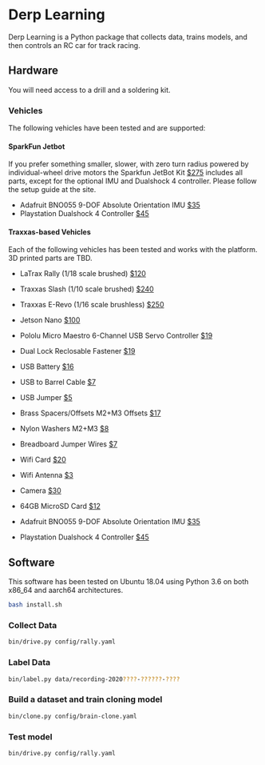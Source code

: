 
# Derp Learning

Derp Learning is a Python package that collects data, trains models, and then controls an RC car for track racing.

## Hardware

You will need access to a drill and a soldering kit.

### Vehicles

The following vehicles have been tested and are supported:

#### SparkFun Jetbot

If you prefer something smaller, slower, with zero turn radius powered by individual-wheel drive motors the Sparkfun JetBot Kit [$275](https://www.sparkfun.com/products/15365) includes all parts, except for the optional IMU and Dualshock 4 controller. Please follow the setup guide at the site.

* Adafruit BNO055 9-DOF Absolute Orientation IMU [$35](https://www.adafruit.com/product/2472)
* Playstation Dualshock 4 Controller [$45](https://www.playstation.com/en-us/explore/accessories/gaming-controllers/dualshock-4/)

#### Traxxas-based Vehicles

Each of the following vehicles has been tested and works with the platform. 3D printed parts are TBD.

* LaTrax Rally (1/18 scale brushed) [$120](https://latrax.com/products/rally)
* Traxxas Slash (1/10 scale brushed) [$240](https://traxxas.com/products/models/electric/58034-1slash)
* Traxxas E-Revo (1/16 scale brushless) [$250](https://traxxas.com/products/models/electric/erevo-vxl-116-tsm)

* Jetson Nano [$100](https://developer.nvidia.com/embedded/jetson-nano-developer-kit)
* Pololu Micro Maestro 6-Channel USB Servo Controller [$19](https://www.pololu.com/product/1350)
* Dual Lock Reclosable Fastener [$19](https://www.amazon.com/gp/product/B00JHKTDMA)
* USB Battery [$16](https://www.amazon.com/dp/B07MNWPFG8/)
* USB to Barrel Cable [$7](https://www.amazon.com/dp/B075112RM6)
* USB Jumper [$5](https://www.amazon.com/dp/B077957RN7/)
* Brass Spacers/Offsets M2+M3 Offsets [$17](https://www.amazon.com/dp/B06XCNF6HK)
* Nylon Washers M2+M3 [$8](https://www.amazon.com/dp/B01G4U0D1K)
* Breadboard Jumper Wires [$7](https://www.amazon.com/dp/B01EV70C78/)
* Wifi Card [$20](https://www.amazon.com/dp/B01MZA1AB2)
* Wifi Antenna [$3](https://www.arrow.com/en/products/2042811100/molex)
* Camera [$30](https://www.sparkfun.com/products/15430)
* 64GB MicroSD Card [$12](https://www.amazon.com/dp/B06XX29S9Q)
* Adafruit BNO055 9-DOF Absolute Orientation IMU [$35](https://www.adafruit.com/product/2472)
* Playstation Dualshock 4 Controller [$45](https://www.playstation.com/en-us/explore/accessories/gaming-controllers/dualshock-4/)


## Software

This software has been tested on Ubuntu 18.04 using Python 3.6 on both x86_64 and aarch64 architectures.

```bash
bash install.sh
```

### Collect Data

```bash
bin/drive.py config/rally.yaml
```

### Label Data

```bash
bin/label.py data/recording-2020????-??????-????
```

### Build a dataset and train cloning model

```bash
bin/clone.py config/brain-clone.yaml
```

### Test model

```bash
bin/drive.py config/rally.yaml
```
